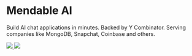 # Mendable AI
Build AI chat applications in minutes. Backed by Y Combinator. Serving companies like MongoDB, Snapchat, Coinbase and others.

<div>
    <a
    href="https://twitter.com/mendableai">
        <img src="https://img.shields.io/badge/X/Twitter-000000?style=for-the-badge&logo=x&logoColor=white" />
    </a>
    <a href="https://www.linkedin.com/company/sideguide-dev/">
        <img src="https://img.shields.io/badge/LinkedIn-0077B5?style=for-the-badge&logo=linkedin&logoColor=white" />
    </a>
</div>

